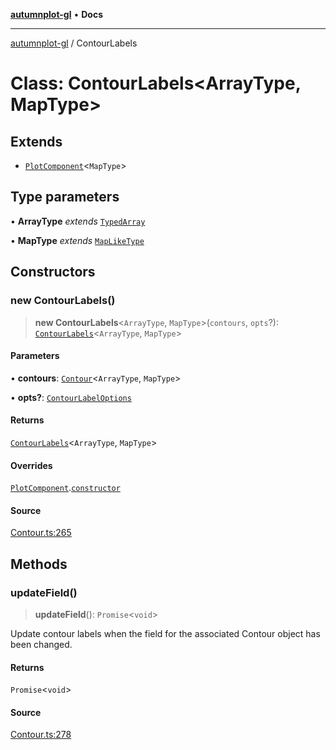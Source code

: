 [**autumnplot-gl**](../index.md) • **Docs**

***

[autumnplot-gl](../globals.md) / ContourLabels

# Class: ContourLabels\<ArrayType, MapType\>

## Extends

- [`PlotComponent`](PlotComponent.md)\<`MapType`\>

## Type parameters

• **ArrayType** *extends* [`TypedArray`](../type-aliases/TypedArray.md)

• **MapType** *extends* [`MapLikeType`](../type-aliases/MapLikeType.md)

## Constructors

### new ContourLabels()

> **new ContourLabels**\<`ArrayType`, `MapType`\>(`contours`, `opts`?): [`ContourLabels`](ContourLabels.md)\<`ArrayType`, `MapType`\>

#### Parameters

• **contours**: [`Contour`](Contour.md)\<`ArrayType`, `MapType`\>

• **opts?**: [`ContourLabelOptions`](../interfaces/ContourLabelOptions.md)

#### Returns

[`ContourLabels`](ContourLabels.md)\<`ArrayType`, `MapType`\>

#### Overrides

[`PlotComponent`](PlotComponent.md).[`constructor`](PlotComponent.md#constructors)

#### Source

[Contour.ts:265](https://github.com/tsupinie/autumnplot-gl/blob/0e257a0170331d21c88041ead5493447b81541cc/src/Contour.ts#L265)

## Methods

### updateField()

> **updateField**(): `Promise`\<`void`\>

Update contour labels when the field for the associated Contour object has been changed.

#### Returns

`Promise`\<`void`\>

#### Source

[Contour.ts:278](https://github.com/tsupinie/autumnplot-gl/blob/0e257a0170331d21c88041ead5493447b81541cc/src/Contour.ts#L278)
